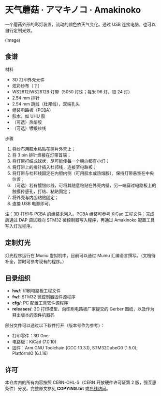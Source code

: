 # 天气蘑菇 · アマキノコ · Amakinoko

一个蘑菇外形的彩灯装置，流动的颜色依天气变化。通过 USB 连接电脑，也可以自行定制光效。

(image)

## 食谱

材料
- 3D 打印外壳元件
- 炫彩纱布（？）
- WS2812/WS2812B 灯带（5050 灯珠；每米 96 灯，取 24 灯）
- 2.54 mm 排针
- 2.54 mm 跳线（杜邦线），双端孔头
- 组装电路板（PCBA）
- 胶水，如 UHU 胶
- （可选）热熔胶
- （可选）镀银纱线

步骤
1. 将纱布用胶水粘贴在两片外壳上；
2. 将 3 pin 排针焊接在灯带首端；
3. 将灯带打结成球状，尽可能使每一个朝向都有小灯；
4. 将灯带上的排针插入杜邦线，连接至电路板；
5. 将灯带与杜邦线固定在内胆内侧（可用胶水或热熔胶），保持灯带悬空在中央位置；
6. （可选）若有镀银纱线，可将其随意粘贴在外壳内壁，另一端穿过电路板上的触摸传感孔，打结、粘贴固定；
7. 将外壳与内胆粘贴固定；
8. 连接 USB 电源即可。

注：3D 打印与 PCBA 的组装未列入。PCBA 组装可参考 KiCad 工程文件；完成后通过 DAP 调试器向 STM32 微控制器写入程序，再通过 Amakinoko 配置工具写入灯光程序。

## 定制灯光

灯光程序运行在 Mumu 虚拟机中，目前可以通过 Mumu 汇编语言撰写。（文档待补全，暂时可参考现有的程序。）

## 目录组织
- **hw/**: 印刷电路板工程文件
- **fw/**: STM32 微控制器固件源程序
- **cfg/**: PC 配置工具软件源程序
- **releases/**: 3D 打印模型、向印刷电路板厂家提交的 Gerber 图纸，以及作为释出版本的固件机器码

部分文件可以通过以下软件打开（版本号作为参考）：
- 打印零件：3D One
- 电路板：KiCad (7.0.10)
- 固件：Arm GNU Toolchain (GCC 10.3.1), STM32CubeG0 (1.5.0), PlatformIO (6.1.16)

## 许可

本仓库内的所有内容按照 CERN-OHL-S（CERN 开放硬件许可证第 2 版，强互惠条件）分发。完整原文参见 **COPYING.txt** 或[在线访问](https://ohwr.org/cern_ohl_s_v2.txt)。
